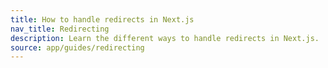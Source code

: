 ```yaml
---
title: How to handle redirects in Next.js
nav_title: Redirecting
description: Learn the different ways to handle redirects in Next.js.
source: app/guides/redirecting
---
```

